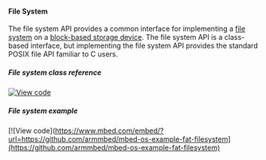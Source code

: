 #### File System

The file system API provides a common interface for implementing a [file system](https://en.wikipedia.org/wiki/File_system) on a [block-based storage device](block_device.md). The file system API is a class-based interface, but implementing the file system API provides the standard POSIX file API familiar to C users.

##### File system class reference

[![View code](https://www.mbed.com/embed/?type=library)](https://github.com/ARMmbed/mbed-os/blob/master/features/filesystem/FileSystem.h)

##### File system example

[![View code](https://www.mbed.com/embed/?url=https://github.com/armmbed/mbed-os-example-fat-filesystem](https://github.com/armmbed/mbed-os-example-fat-filesystem)
